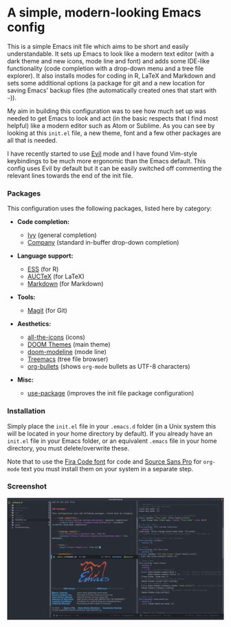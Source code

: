 # A simple, modern-looking Emacs config

This is a simple Emacs init file which aims to be short and easily understandable. It sets up Emacs to look like a modern text editor (with a dark theme and new icons, mode line and font) and adds some IDE-like functionality (code completion with a drop-down menu and a tree file explorer). It also installs modes for coding in R, LaTeX and Markdown and sets some additional options (a package for git and a new location for saving Emacs' backup files (the automatically created ones that start with `~`)).

My aim in building this configuration was to see how much set up was needed to get Emacs to look and act (in the basic respects that I find most helpful) like a modern editor such as Atom or Sublime. As you can see by looking at this `init.el` file, a new theme, font and a few other packages are all that is needed.

I have recently started to use [Evil](https://github.com/emacs-evil/evil) mode and I have found Vim-style keybindings to be much more ergonomic than the Emacs default. This config uses Evil by default but it can be easily switched off commenting the relevant lines towards the end of the init file.


### Packages

This configuration uses the following packages, listed here by category:

  - **Code completion:**
    - [Ivy](https://github.com/abo-abo/swiper) (general completion)
    - [Company](https://company-mode.github.io/) (standard in-buffer drop-down completion)


  - **Language support:**
    - [ESS](https://ess.r-project.org/) (for R)
	- [AUCTeX](https://www.gnu.org/software/auctex/) (for LaTeX)
    - [Markdown](https://jblevins.org/projects/markdown-mode/) (for Markdown)


  - **Tools:**
    - [Magit](https://magit.vc/) (for Git)


  - **Aesthetics:**
    - [all-the-icons](https://github.com/domtronn/all-the-icons.el) (icons)
    - [DOOM Themes](https://github.com/hlissner/emacs-doom-themes) (main theme)
    - [doom-modeline](https://github.com/seagle0128/doom-modeline) (mode line)
    - [Treemacs](https://github.com/Alexander-Miller/treemacs) (tree file browser)
    - [org-bullets](https://github.com/sabof/org-bullets) (shows `org-mode` bullets as UTF-8 characters)

  - **Misc:**
    - [use-package](https://github.com/jwiegley/use-package) (improves the init file package configuration)
	

### Installation

Simply place the `init.el` file in your `.emacs.d` folder (in a Unix system this will be located in your home directory by default). If you already have an `init.el` file in your Emacs folder, or an equivalent `.emacs` file in your home directory, you must delete/overwrite these.

Note that to use the [Fira Code font](https://github.com/tonsky/FiraCode) for code and [Source Sans Pro](https://fonts.google.com/specimen/Source+Sans+Pro) for `org-mode` text you must install them on your system in a separate step.

### Screenshot
![screenshot](screenshot.png)
